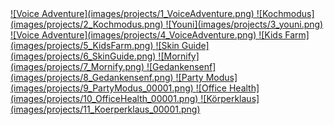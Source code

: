 <link rel="shortcut icon" type="image/png" href="favicon.png">
<link href="https://fonts.googleapis.com/css?family=Ubuntu+Mono" rel="stylesheet"> 

<a href="images/projects/1_VoiceAdventure.png">
![Voice Adventure](images/projects/1_VoiceAdventure.png)
</a>

<a href="images/projects/2_Kochmodus.png">
![Kochmodus](images/projects/2_Kochmodus.png)
</a>

<a href="images/projects/3_youni.png">
![Youni](images/projects/3_youni.png)
</a>

<a href="images/projects/4_VoiceAdventure.png">
![Voice Adventure](images/projects/4_VoiceAdventure.png)
</a>

<a href="images/projects/5_KidsFarm.png">
![Kids Farm](images/projects/5_KidsFarm.png)
</a>

<a href="images/projects/6_SkinGuide.png">
![Skin Guide](images/projects/6_SkinGuide.png)
</a>

<a href="images/projects/7_Mornify.png">
![Mornify](images/projects/7_Mornify.png)
</a>

<a href="images/projects/8_Gedankensenf.png">
![Gedankensenf](images/projects/8_Gedankensenf.png)
</a>

<a href="images/projects/9_PartyModus_00001.png">
![Party Modus](images/projects/9_PartyModus_00001.png)
</a>

<a href="images/projects/10_OfficeHealth_00001.png">
![Office Health](images/projects/10_OfficeHealth_00001.png)
</a>

<a href="images/projects/11_Koerperklaus_00001.png">
![Körperklaus](images/projects/11_Koerperklaus_00001.png)
</a>

